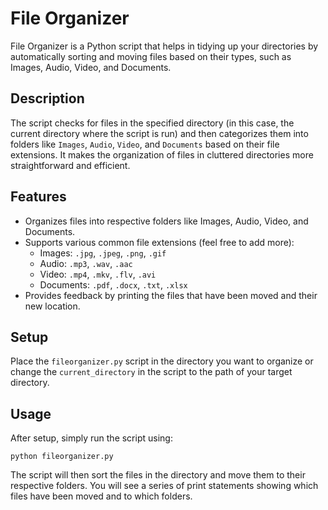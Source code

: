 # File Organizer

File Organizer is a Python script that helps in tidying up your directories by automatically sorting and moving files based on their types, such as Images, Audio, Video, and Documents.

## Description

The script checks for files in the specified directory (in this case, the current directory where the script is run) and then categorizes them into folders like `Images`, `Audio`, `Video`, and `Documents` based on their file extensions. It makes the organization of files in cluttered directories more straightforward and efficient.

## Features

- Organizes files into respective folders like Images, Audio, Video, and Documents.
- Supports various common file extensions (feel free to add more):
  - Images: `.jpg`, `.jpeg`, `.png`, `.gif`
  - Audio: `.mp3`, `.wav`, `.aac`
  - Video: `.mp4`, `.mkv`, `.flv`, `.avi`
  - Documents: `.pdf`, `.docx`, `.txt`, `.xlsx`
- Provides feedback by printing the files that have been moved and their new location.

## Setup

Place the `fileorganizer.py` script in the directory you want to organize or change the `current_directory` in the script to the path of your target directory.

## Usage

After setup, simply run the script using:

```
python fileorganizer.py
```

The script will then sort the files in the directory and move them to their respective folders. You will see a series of print statements showing which files have been moved and to which folders.
